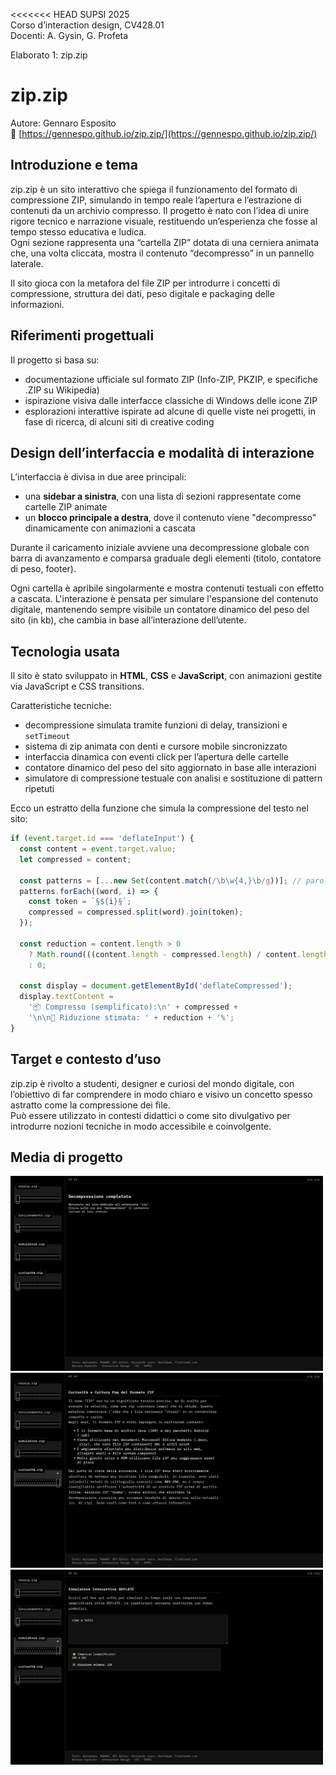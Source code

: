 <<<<<<< HEAD
SUPSI 2025  
Corso d’interaction design, CV428.01  
Docenti: A. Gysin, G. Profeta  

Elaborato 1: zip.zip

# zip.zip  
Autore: Gennaro Esposito  
🔗 [https://gennespo.github.io/zip.zip/](https://gennespo.github.io/zip.zip/)

## Introduzione e tema

zip.zip è un sito interattivo che spiega il funzionamento del formato di compressione ZIP, simulando in tempo reale l’apertura e l’estrazione di contenuti da un archivio compresso. Il progetto è nato con l’idea di unire rigore tecnico e narrazione visuale, restituendo un’esperienza che fosse al tempo stesso educativa e ludica.  
Ogni sezione rappresenta una “cartella ZIP” dotata di una cerniera animata che, una volta cliccata, mostra il contenuto “decompresso” in un pannello laterale.

Il sito gioca con la metafora del file ZIP per introdurre i concetti di compressione, struttura dei dati, peso digitale e packaging delle informazioni.

## Riferimenti progettuali

Il progetto si basa su:

- documentazione ufficiale sul formato ZIP (Info-ZIP, PKZIP, e specifiche .ZIP su Wikipedia)
- ispirazione visiva dalle interfacce classiche di Windows delle icone ZIP
- esplorazioni interattive ispirate ad alcune di quelle viste nei progetti, in fase di ricerca, di alcuni siti di creative coding

## Design dell’interfaccia e modalità di interazione

L’interfaccia è divisa in due aree principali:
- una **sidebar a sinistra**, con una lista di sezioni rappresentate come cartelle ZIP animate
- un **blocco principale a destra**, dove il contenuto viene "decompresso" dinamicamente con animazioni a cascata

Durante il caricamento iniziale avviene una decompressione globale con barra di avanzamento e comparsa graduale degli elementi (titolo, contatore di peso, footer).

Ogni cartella è apribile singolarmente e mostra contenuti testuali con effetto a cascata. L'interazione è pensata per simulare l'espansione del contenuto digitale, mantenendo sempre visibile un contatore dinamico del peso del sito (in kb), che cambia in base all’interazione dell’utente.

## Tecnologia usata

Il sito è stato sviluppato in **HTML**, **CSS** e **JavaScript**, con animazioni gestite via JavaScript e CSS transitions.

Caratteristiche tecniche:
- decompressione simulata tramite funzioni di delay, transizioni e `setTimeout`
- sistema di zip animata con denti e cursore mobile sincronizzato
- interfaccia dinamica con eventi click per l’apertura delle cartelle
- contatore dinamico del peso del sito aggiornato in base alle interazioni
- simulatore di compressione testuale con analisi e sostituzione di pattern ripetuti

Ecco un estratto della funzione che simula la compressione del testo nel sito:

```JavaScript
if (event.target.id === 'deflateInput') {
  const content = event.target.value;
  let compressed = content;

  const patterns = [...new Set(content.match(/\b\w{4,}\b/g))]; // parole di almeno 4 lettere
  patterns.forEach((word, i) => {
    const token = `§${i}§`;
    compressed = compressed.split(word).join(token);
  });

  const reduction = content.length > 0
    ? Math.round(((content.length - compressed.length) / content.length) * 100)
    : 0;

  const display = document.getElementById('deflateCompressed');
  display.textContent =
    '📦 Compresso (semplificato):\n' + compressed +
    '\n\n🧮 Riduzione stimata: ' + reduction + '%';
}
```

## Target e contesto d’uso

zip.zip è rivolto a studenti, designer e curiosi del mondo digitale, con l’obiettivo di far comprendere in modo chiaro e visivo un concetto spesso astratto come la compressione dei file.  
Può essere utilizzato in contesti didattici o come sito divulgativo per introdurre nozioni tecniche in modo accessibile e coinvolgente.

## Media di progetto

<img src="doc/screen_intro.png" width="500" alt="Decompressione iniziale" />  
<img src="doc/screen_folder.png" width="500" alt="Cartella ZIP aperta" />  
<img src="doc/screen_deflate.png" width="500" alt="Simulatore Deflate" />
